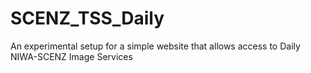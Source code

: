 # SCENZ_TSS_Daily
An experimental setup for a simple website that allows access to Daily NIWA-SCENZ  Image Services
